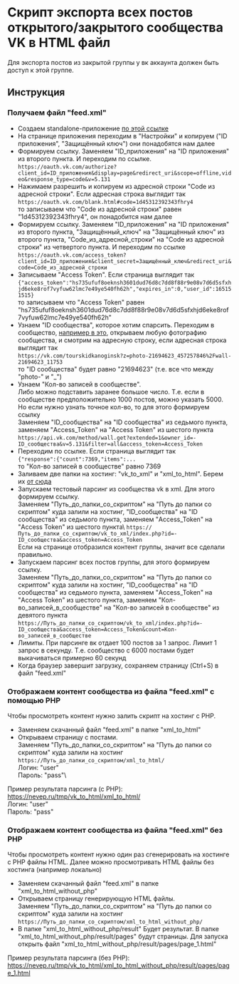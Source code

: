 # Скрипт экспорта всех постов открытого/закрытого сообщества VK в HTML файл

Для экспорта постов из закрытой группы у вк аккаунта должен быть доступ к этой группе.

## Инструкция
### Получаем файл "feed.xml"
* Создаем standalone-приложение [по этой ссылке](https://vk.com/editapp?act=create)
* На странице приложения переходим в "Настройки" и копируем ("ID приложения", "Защищённый ключ") они понадобятся нам далее
* Формируем ссылку. Заменяем "ID_приложения" на "ID приложения" из второго пункта. И переходим по ссылке.\
`https://oauth.vk.com/authorize?client_id=ID_приложения&display=page&redirect_uri&scope=offline,video&response_type=code&v=5.131`
* Нажимаем разрешить и копируем из адресной строки "Code из адресной строки". Если адресная строка выглядит так\
`https://oauth.vk.com/blank.html#code=1d45312392343fhry4` \
то записываем что "Code из адресной строки" равен "1d45312392343fhry4", он понадобится нам далее
* Формируем ссылку. Заменяем "ID_приложения" на "ID приложения" из второго пункта, "Защищённый_ключ" на "Защищённый ключ" из второго пункта, "Code_из_адресной_строки" на "Code из адресной строки" из четвертого пункта. И переходим по ссылке  
`https://oauth.vk.com/access_token?client_id=ID_приложения&client_secret=Защищённый_ключ&redirect_uri&code=Code_из_адресной_строки`
* Записываем "Access Token". Если страница выглядит так\
`{"access_token":"hs735ufuf8oeknsh3601dud76d8c7dd8f88r9e08v7d6d5sfxhjd6eke8rof7vyfuw62lmc7e49ye540fh62h","expires_in":0,"user_id":165151515}` \
то записываем что "Access Token" равен "hs735ufuf8oeknsh3601dud76d8c7dd8f88r9e08v7d6d5sfxhjd6eke8rof7vyfuw62lmc7e49ye540fh62h"
* Узнаем "ID сообщества", которое хотим спарсить. Переходим в сообщество, [например в это](https://vk.com/tourskidkanoginsk), открываем любую фотографию сообщества, и смотрим на адресную строку, если адресная строка выглядит так\
`https://vk.com/tourskidkanoginsk?z=photo-21694623_457257846%2Fwall-21694623_11753` \
то "ID сообщества" будет равно "21694623" (т.е. все что между "photo-" и "_")
* Узнаем "Кол-во записей в сообществе".\
Либо можно подставить заранее большое число. Т.е. если в сообществе предположительно 1000 постов, можно указать 5000.\
Но если нужно узнать точное кол-во, то для этого формируем ссылку\
Заменяем "ID_сообщества" на "ID сообщества" из седьмого пункта, заменяем "Access_Token" на "Access Token" из шестого пункта\
`https://api.vk.com/method/wall.get?extended=1&owner_id=-ID_сообщества&v=5.131&filter=all&access_token=Access_Token`
* Переходим по ссылке. Если страница выглядит так\
`{"response":{"count":7369,"items":...` \
то "Кол-во записей в сообществе" равно 7369
* Заливаем две папки на хостинг: "vk_to_xml" и "xml_to_html". Берем их [от сюда](https://github.com/nevstas/vk_to_html/archive/refs/heads/main.zip)
* Запускаем тестовый парсинг из сообщества vk в xml. Для этого формируем ссылку.\
Заменяем "Путь_до_папки_со_скриптом" на "Путь до папки со скриптом" куда залили на хостинг, "ID_сообщества" на "ID сообщества" из седьмого пункта, заменяем "Access_Token" на "Access Token" из шестого пункта\ 
`https://Путь_до_папки_со_скриптом/vk_to_xml/index.php?id=-ID_сообщества&access_token=Access_Token` \
Если на странице отобразился контент группы, значит все сделали правильно.
* Запускаем парсинг всех постов группы, для этого формируем ссылку.\
Заменяем "Путь_до_папки_со_скриптом" на "Путь до папки со скриптом" куда залили на хостинг, "ID_сообщества" на "ID сообщества" из седьмого пункта, заменяем "Access_Token" на "Access Token" из шестого пункта, заменяем "Кол-во_записей_в_сообществе" на "Кол-во записей в сообществе" из девятого пункта\
`https://Путь_до_папки_со_скриптом/vk_to_xml/index.php?id=-ID_сообщества&access_token=Access_Token&count=Кол-во_записей_в_сообществе`
* Лимиты. При парсинге вк отдает 100 постов за 1 запрос. Лимит 1 запрос в секунду. Т.е. сообщество с 6000 постами будет выкачиваться примерно 60 секунд
* Когда браузер завершит загрузку, сохраняем страницу (Ctrl+S) в файл "feed.xml"
### Отображаем контент сообщества из файла "feed.xml" с помощью PHP
Чтобы просмотреть контент нужно залить скрипт на хостинг с PHP.
* Заменяем скачанный файл "feed.xml" в папке "xml_to_html"
* Открываем страницу с постами.\
Заменяем "Путь_до_папки_со_скриптом" на "Путь до папки со скриптом" куда залили на хостинг\
`https://Путь_до_папки_со_скриптом/xml_to_html/` \
Логин: "user"\
Пароль: "pass"\

Пример результата парсинга (с PHP):\
https://nevep.ru/tmp/vk_to_html/xml_to_html/ \
Логин: "user"\
Пароль: "pass"
### Отображаем контент сообщества из файла "feed.xml" без PHP
Чтобы просмотреть контент нужно один раз сгенерировать на хостинге с PHP файлы HTML. Далее можно просмотривать HTML файлы без хостинга (например локально)
* Заменяем скачанный файл "feed.xml" в папке "xml_to_html_without_php"
* Открываем страницу генерирующую HTML файлы.\
Заменяем "Путь_до_папки_со_скриптом" на "Путь до папки со скриптом" куда залили на хостинг\
`https://Путь_до_папки_со_скриптом/xml_to_html_without_php/`
* В папке "xml_to_html_without_php/result" Будет результат. В папке "xml_to_html_without_php/result/pages" будут страницы. Для запуска открыть файл "xml_to_html_without_php/result/pages/page_1.html"

Пример результата парсинга (без PHP):\
https://nevep.ru/tmp/vk_to_html/xml_to_html_without_php/result/pages/page_1.html

